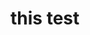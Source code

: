 # this test
<!-- 
import matplotlib
import matplotlib.pyplot as plt
import numpy as np
import pandas as pd
from sklearn.metrics import auc, confusion_matrix, roc_auc_score, classification_report
from sklearn.model_selection import train_test_split, GridSearchCV
from sklearn.tree import DecisionTreeClassifier
from sklearn.ensemble import RandomForestClassifier 
from itertools import permutations

dataset = pd.read_csv("ds_train.csv")
if "id1" in dataset.columns:
    del dataset["id1"]

if dataset.isnull().sum().sum():
    dataset = dataset.dropna()
    print("null data drop")
dataset = pd.get_dummies(dataset)

## データ分割
y = dataset["expected"] #ターゲット変数
X = dataset[[x for x in dataset.columns if x not in ("index","id", "expected")]] # 特徴量変数はターゲット変数以外全部
###  step1：学習データを70%(X_train_val, y_train_val)、テストデータを30%(X_test, y_test)に分割します<br>
X_train_val, X_test, y_train_val, y_test = train_test_split(
    X, y, test_size=0.3, random_state=1234)
###  step2：分割した学習データを、さらに70%(X_train, y_train)と30%(X_val, y_val)に分割します
X_train, X_val, y_train, y_val = train_test_split(
    X_train_val, y_train_val, test_size=0.3, random_state=1234)

def get_conf_matrix(threshold, y_proba, y_test):
    y_pred = (y_proba[:, 1] > threshold).astype(int)
    confusion_m = confusion_matrix(y_test, y_pred)
    return confusion_m

def wsha_kpi(cm):
    TN, FP, FN, TP = list(cm.flatten())
    return 10 * TP - FP

def model_score(rf, name = "", threshold = 0.5, X_dat = X_val, y_dat = y_val):
    rf.fit(X_train, y_train)
    y_proba = rf.predict_proba(X_dat)
    cm = get_conf_matrix(threshold, y_proba, y_dat)
    profit = wsha_kpi(cm)
    auc = round(roc_auc_score(y_dat, y_proba[:, 1]), 3)
    print(f'{name}_閾値{threshold}\n\tW社のKPI: {profit}千円\n\tAUC={auc}')
    return dict(kpi=profit*auc, profit=profit, auc=auc, threshold=threshold, conf_matrix=cm, name=f"{name}/{threshold}")

EVAL = []

for i in range(1, 10):
    threshold = i / 10

    # 決定木モデルのライブラリ default param
    dt = DecisionTreeClassifier(random_state=1234)
    EVAL.append(model_score(dt, "decisiontree", threshold))

    # tuned maxdepth
    for a in range(10):
        dt = DecisionTreeClassifier(random_state=1234, max_depth=a)
        EVAL.append(model_score(dt, "decisiontree", threshold))

    # ランダムフォレストのライブラリ default param
    rf = RandomForestClassifier(random_state=1234)
    EVAL.append(model_score(rf, "randomforest", threshold))

    # クロスバリデーションとグリッドサーチ のライブラリ
    ## 最も平均精度が良いハイパーパラメータの組み合わせを確認しよう
    # params = {'n_estimators': [10,15,20,25,30], 'max_depth': [10,15,20,25,30]}
    # gscv = GridSearchCV(rf, param_grid=params, verbose=1, cv=3, scoring='roc_auc', n_jobs=6)
    # gscv.fit(X_train, y_train)
    # best_parm = gscv.best_params_
    # grf = RandomForestClassifier(random_state=1234, **best_parm)
    # model_score(grf, 'tunedrandomforest', threshold)

    for a, b in permutations(range(10, 30, 5), 2):
        rdic = dict(n_estimators=a, max_depth=b)
        rf = RandomForestClassifier(random_state=1234, **rdic)
        rdic.update(model_score(rf, "randomforest", threshold))
        EVAL.append(rdic)


EVAL.sort(key=lambda x: x["kpi"], reverse=True)
print(EVAL)
# rf = RandomForestClassifier(random_state=1234, **best_parm)
# tunning(rf, 'evaluate_testdata', X_test, y_test)

 -->
